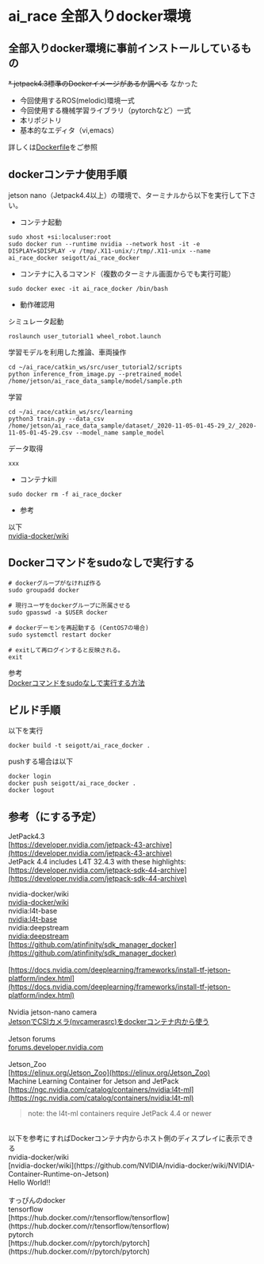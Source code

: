 # ai_race 全部入りdocker環境

## 全部入りdocker環境に事前インストールしているもの

~~* jetpack4.3標準のDockerイメージがあるか調べる~~ なかった
* 今回使用するROS(melodic)環境一式
* 今回使用する機械学習ライブラリ（pytorchなど）一式
* 本リポジトリ
* 基本的なエディタ（vi,emacs）

詳しくは[Dockerfile](Dockerfile)をご参照

## dockerコンテナ使用手順

jetson nano（Jetpack4.4以上）の環境で、ターミナルから以下を実行して下さい。

- コンテナ起動

```
sudo xhost +si:localuser:root
sudo docker run --runtime nvidia --network host -it -e DISPLAY=$DISPLAY -v /tmp/.X11-unix/:/tmp/.X11-unix --name ai_race_docker seigott/ai_race_docker
```

- コンテナに入るコマンド（複数のターミナル画面からでも実行可能）

```
sudo docker exec -it ai_race_docker /bin/bash
```

- 動作確認用

シミュレータ起動

```
roslaunch user_tutorial1 wheel_robot.launch
```

学習モデルを利用した推論、車両操作

```
cd ~/ai_race/catkin_ws/src/user_tutorial2/scripts
python inference_from_image.py --pretrained_model /home/jetson/ai_race_data_sample/model/sample.pth
```

学習

```
cd ~/ai_race/catkin_ws/src/learning
python3 train.py --data_csv /home/jetson/ai_race_data_sample/dataset/_2020-11-05-01-45-29_2/_2020-11-05-01-45-29.csv --model_name sample_model
```

データ取得

```
xxx
```

- コンテナkill

```
sudo docker rm -f ai_race_docker
```

- 参考 <br>

以下<br>
[nvidia-docker/wiki](https://github.com/NVIDIA/nvidia-docker/wiki/NVIDIA-Container-Runtime-on-Jetson) <br>

## Dockerコマンドをsudoなしで実行する

```
# dockerグループがなければ作る
sudo groupadd docker

# 現行ユーザをdockerグループに所属させる
sudo gpasswd -a $USER docker

# dockerデーモンを再起動する (CentOS7の場合)
sudo systemctl restart docker

# exitして再ログインすると反映される。
exit
```

参考 <br>
[Dockerコマンドをsudoなしで実行する方法](https://qiita.com/DQNEO/items/da5df074c48b012152ee) <br>

## ビルド手順

以下を実行

```
docker build -t seigott/ai_race_docker .
```

pushする場合は以下

```
docker login
docker push seigott/ai_race_docker .
docker logout
```

## 参考（にする予定）
JetPack4.3 <br>
[https://developer.nvidia.com/jetpack-43-archive](https://developer.nvidia.com/jetpack-43-archive) <br>
JetPack 4.4 includes L4T 32.4.3 with these highlights: <br>
[https://developer.nvidia.com/jetpack-sdk-44-archive](https://developer.nvidia.com/jetpack-sdk-44-archive) <br>

nvidia-docker/wiki <br>
[nvidia-docker/wiki](https://github.com/NVIDIA/nvidia-docker/wiki/NVIDIA-Container-Runtime-on-Jetson) <br>
nvidia:l4t-base <br>
[nvidia:l4t-base](https://ngc.nvidia.com/catalog/containers/nvidia:l4t-base) <br>
nvidia:deepstream <br>
[nvidia:deepstream](https://ngc.nvidia.com/catalog/containers/nvidia:deepstream) <br>
[https://github.com/atinfinity/sdk_manager_docker](https://github.com/atinfinity/sdk_manager_docker) <br>
 <br>
[https://docs.nvidia.com/deeplearning/frameworks/install-tf-jetson-platform/index.html](https://docs.nvidia.com/deeplearning/frameworks/install-tf-jetson-platform/index.html) <br>
 <br>
Nvidia jetson-nano camera <br>
[JetsonでCSIカメラ(nvcamerasrc)をdockerコンテナ内から使う](https://o-84.com/article/jetson-csi-camera-nvcamerasrc-on-docker-container/) <br>
 <br>
Jetson forums <br>
[forums.developer.nvidia.com](https://forums.developer.nvidia.com/c/agx-autonomous-machines/jetson-embedded-systems/jetson-nano/76/l/latest) <br>
<br>
Jetson_Zoo<br>
[https://elinux.org/Jetson_Zoo](https://elinux.org/Jetson_Zoo)<br>
Machine Learning Container for Jetson and JetPack<br>
[https://ngc.nvidia.com/catalog/containers/nvidia:l4t-ml](https://ngc.nvidia.com/catalog/containers/nvidia:l4t-ml) <br>
> note: the l4t-ml containers require JetPack 4.4 or newer
<br>
以下を参考にすればDockerコンテナ内からホスト側のディスプレイに表示できる<br>
nvidia-docker/wiki <br>
[nvidia-docker/wiki](https://github.com/NVIDIA/nvidia-docker/wiki/NVIDIA-Container-Runtime-on-Jetson) <br>
Hello World!!<br>
<br>
すっぴんのdocker<br>
tensorflow<br>
[https://hub.docker.com/r/tensorflow/tensorflow](https://hub.docker.com/r/tensorflow/tensorflow) <br>
pytorch<br>
[https://hub.docker.com/r/pytorch/pytorch](https://hub.docker.com/r/pytorch/pytorch) <br>
